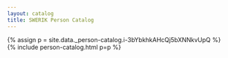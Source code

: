 ```yaml
---
layout: catalog
title: SWERIK Person Catalog
---
```

{% assign p = site.data._person-catalog.i-3bYbkhkAHcQj5bXNNkvUpQ %}
{% include person-catalog.html p=p %}


